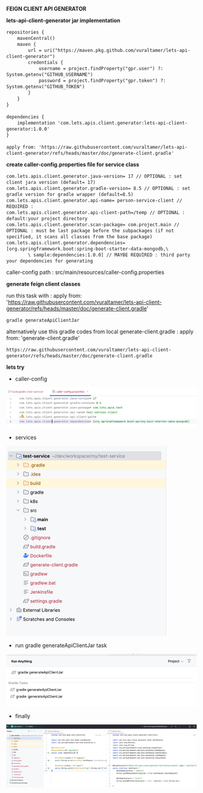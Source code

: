 **FEIGN CLIENT API GENERATOR**

**lets-api-client-generator jar implementation**

    repositories {
        mavenCentral()
        maven {
            url = uri("https://maven.pkg.github.com/vuraltamer/lets-api-client-generator")
            credentials {
                username = project.findProperty("gpr.user") ?: System.getenv("GITHUB_USERNAME")
                password = project.findProperty("gpr.token") ?: System.getenv("GITHUB_TOKEN")
            }
        }
    }

    dependencies {
        implementation 'com.lets.apis.client.generator:lets-api-client-generator:1.0.0'
    }

    apply from: 'https://raw.githubusercontent.com/vuraltamer/lets-api-client-generator/refs/heads/master/doc/generate-client.gradle'

**create caller-config.properties file for service class**

    com.lets.apis.client.generator.java-version= 17 // OPTIONAL : set client jara version (default= 17)
    com.lets.apis.client.generator.gradle-version= 8.5 // OPTIONAL : set gradle version for gradle wrapper (default=8.5)
    com.lets.apis.client.generator.api-name= person-service-client // REQUIRED :
    com.lets.apis.client.generator.api-client-path=/temp // OPTIONAL : default:your project directory
    com.lets.apis.client.generator.scan-package= com.project.main // OPTIONAL : must be last package before the subpackages (if not specified, it scans all classes from the base package)
    com.lets.apis.client.generator.dependencies= [org.springframework.boot:spring-boot-starter-data-mongodb,\
            \ sample:dependencies:1.0.0] // MAYBE REQUIRED : third party your dependencies for generating

caller-config path : src/main/resources/caller-config.properties

**generate feign client classes**

run this task with : apply from: 'https://raw.githubusercontent.com/vuraltamer/lets-api-client-generator/refs/heads/master/doc/generate-client.gradle'

    gradle generateApiClientJar

alternatively use this gradle codes from local generate-client.gradle : apply from: 'generate-client.gradle'

    https://raw.githubusercontent.com/vuraltamer/lets-api-client-generator/refs/heads/master/doc/generate-client.gradle

**lets try**

- caller-config

![img.png](img/img.png)

- services

![img_1.png](img/img_1.png)

- run gradle generateApiClientJar task
 
![img_2.png](img/img_2.png)

- finally

![img_3.png](img/img_3.png)
